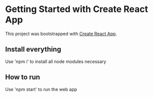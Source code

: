 # Getting Started with Create React App

This project was bootstrapped with [Create React App](https://github.com/facebook/create-react-app).

## Install everything

Use 'npm i' to install all node modules necessary

## How to run

Use 'npm start' to run the web app